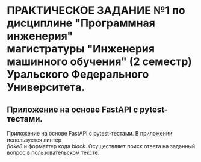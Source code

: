 # ПРАКТИЧЕСКОЕ ЗАДАНИЕ №1 по дисциплине "Программная инженерия"<br> магистратуры "Инженерия машинного обучения" (2 семестр)<br>Уральского Федерального Университета.


## Приложение на основе FastAPI с pytest-тестами.
Приложение на основе FastAPI с pytest-тестами. В приложении используется линтер<br> *flake8* и форматтер кода *black*. Осуществляет поиск ответа на заданный<br> вопрос в пользовательском тексте.

